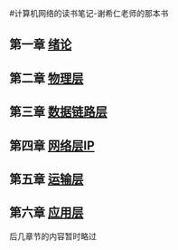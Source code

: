 #计算机网络的读书笔记-谢希仁老师的那本书
## 第一章 [绪论]()
## 第二章 [物理层]()
## 第三章 [数据链路层]()
## 第四章 [网络层IP]()
## 第五章 [运输层]()
## 第六章 [应用层]()

后几章节的内容暂时略过